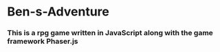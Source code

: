 # Ben-s-Adventure

<h3> This is a rpg game written in JavaScript along with the game framework Phaser.js<h3>
<img src='screenshots/1a.png>
